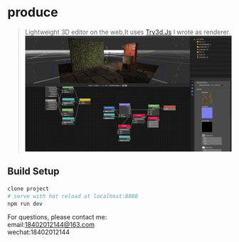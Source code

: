 # produce

> Lightweight 3D editor on the web,It uses [Try3d.Js](https://github.com/JohnLKkk/try3d.git) I wrote as renderer.
![image](https://github.com/JohnLKkk/Produce/blob/master/Screenshot/a.jpg)
## Build Setup

``` bash
clone project
# serve with hot reload at localhost:8080
npm run dev
```

For questions, please contact me:<br/>
email:18402012144@163.com<br/>
wechat:18402012144
